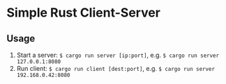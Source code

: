# Simple Rust Client-Server

## Usage
1. Start a server: `$ cargo run server [ip:port]`, e.g. `$ cargo run server 127.0.0.1:8080`
2. Run client: `$ cargo run client [dest:port]`, e.g. `$ cargo run server 192.168.0.42:8080`